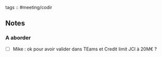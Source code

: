 tags :: #meeting/codir



## Notes

### A aborder

- [ ] Mike : ok pour avoir valider dans TEams et Credit limit JCI à 20M€ ?